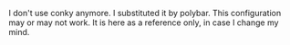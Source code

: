 I don't use conky anymore. I substituted it by polybar.
This configuration may or may not work. It is here as a reference only, in case I change my mind.
